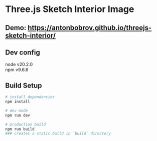 # Three.js Sketch Interior Image

## Demo: https://antonbobrov.github.io/threejs-sketch-interior/

## Dev config
node v20.2.0 \
npm v9.6.6

## Build Setup

```bash
# install dependencies
npm install

# dev mode
npm run dev

# production build
npm run build
### creates a static build in `build` directory
```